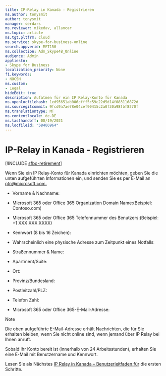 ```yaml
---
title: IP-Relay in Kanada - Registrieren
ms.author: tonysmit
author: tonysmit
manager: serdars
ms.reviewer: mikedav, allancar
ms.topic: article
ms.tgt.pltfrm: cloud
ms.service: skype-for-business-online
search.appverid: MET150
ms.collection: Adm_Skype4B_Online
audience: Admin
appliesto:
- Skype for Business
localization_priority: None
f1.keywords:
- NOCSH
ms.custom:
- Legal
hideEdit: true
description: Aufatmen für ein IP Relay-Konto für Kanada
ms.openlocfilehash: 1ed95651ab006cfff5c59e22d5d14f083116872d
ms.sourcegitcommit: 9fcd9a7ae78e04cef90415c2a0f30a98fbf8270f
ms.translationtype: MT
ms.contentlocale: de-DE
ms.lasthandoff: 08/19/2021
ms.locfileid: "58406964"
---
```

# <a name="ip-relay-in-canada---sign-up"></a>IP-Relay in Kanada - Registrieren

[!INCLUDE [sfbo-retirement](../../Hub/includes/sfbo-retirement.md)]

Wenn Sie ein IP Relay-Konto für Kanada einrichten möchten, geben Sie die unten aufgeführten Informationen ein, und senden Sie es per E-Mail an [ptn@microsoft.com.](mailto:ptn@microsoft.com)

- Vorname & Nachname:

- Microsoft 365 oder Office 365 Organization Domain Name:(Beispiel: Contoso.com)   

- Microsoft 365 oder Office 365 Telefonnummer des Benutzers:(Beispiel: +1 XXX XXX XXXX)

- Kennwort (8 bis 16 Zeichen):    

- Wahrscheinlich eine physische Adresse zum Zeitpunkt eines Notfalls: 

- Straßennummer & Name: 

- Apartment/Suite:    

- Ort: 

- Provinz/Bundesland: 

- Postleitzahl/PLZ:   

- Telefon Zahl: 

- Microsoft 365 oder Office 365-E-Mail-Adresse:

> [!NOTE]
> Die oben aufgeführte E-Mail-Adresse erhält Nachrichten, die für Sie erhalten bleiben, wenn Sie nicht online sind, wenn jemand über IP Relay bei Ihnen anruft. 

Sobald Ihr Konto bereit ist (innerhalb von 24 Arbeitsstunden), erhalten Sie eine E-Mail mit Benutzername und Kennwort. 


Lesen Sie als Nächstes [IP Relay in Kanada – Benutzerleitfaden für](ip-relay-canada-user-guide.md) die ersten Schritte. 


